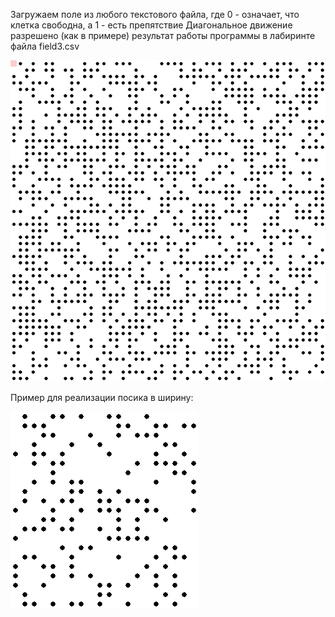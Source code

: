 Загружаем поле из любого текстового файла, где 0 - означает, что клетка свободна, а 1 - есть препятствие
Диагональное движение разрешено (как в примере)
результат работы программы в лабиринте файла field3.csv

![Gif резльтата](https://github.com/BorisovNikita/my-working-folder/blob/master/%D0%9F%D1%80%D0%B0%D0%BA%D1%82%D0%B8%D0%BA%D1%83%D0%BC%20%D0%BF%D0%BE%20Python/3_assignment-BorisovNikita/example.gif)

Пример для реализации посика в ширину:

![Gif резльтата](https://github.com/BorisovNikita/my-working-folder/blob/master/%D0%9F%D1%80%D0%B0%D0%BA%D1%82%D0%B8%D0%BA%D1%83%D0%BC%20%D0%BF%D0%BE%20Python/3_assignment-BorisovNikita/example2.gif)
